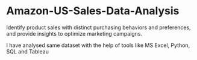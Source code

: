 # Amazon-US-Sales-Data-Analysis
Identify product sales with distinct purchasing behaviors and preferences, and provide insights to optimize marketing campaigns.

I have analysed same dataset with the help of tools like MS Excel, Python, SQL and Tableau
